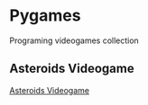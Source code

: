 # Pygames
Programing videogames collection

## Asteroids Videogame

[Asteroids Videogame ](https://github.com/Hikari6462/Analyzing-a-bank-s-credit-risk)
